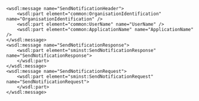    <wsdl:message name="SendNotificationHeader">
        <wsdl:part element="common:OrganisationIdentification" name="OrganisationIdentification" />
        <wsdl:part element="common:UserName" name="UserName" />
		<wsdl:part element="common:ApplicationName" name="ApplicationName" />
    </wsdl:message>
    <wsdl:message name="SendNotificationResponse">
        <wsdl:part element="sminst:SendNotificationResponse" name="SendNotificationResponse">
        </wsdl:part>
    </wsdl:message>
    <wsdl:message name="SendNotificationRequest">
        <wsdl:part element="sminst:SendNotificationRequest" name="SendNotificationRequest">
        </wsdl:part>
    </wsdl:message>
